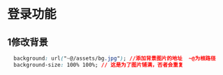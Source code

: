 # 登录功能

## 1修改背景

```css
  background: url("~@/assets/bg.jpg"); //添加背景图片的地址  ~@为根路径
  background-size: 100% 100%; // 这是为了图片铺满，否者会重复
```

